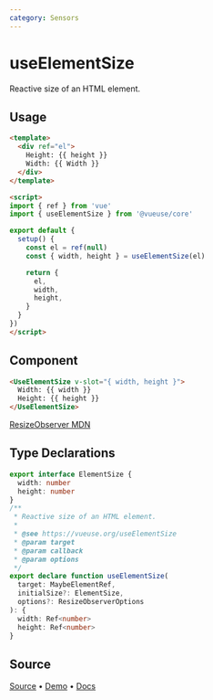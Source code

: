 ```yaml
---
category: Sensors
---
```


# useElementSize

Reactive size of an HTML element.

## Usage

```html
<template>
  <div ref="el">
    Height: {{ height }}
    Width: {{ Width }}
  </div>
</template>

<script>
import { ref } from 'vue'
import { useElementSize } from '@vueuse/core'

export default {
  setup() {
    const el = ref(null)
    const { width, height } = useElementSize(el)

    return {
      el,
      width,
      height,
    }
  }
})
</script>
```

## Component
```html
<UseElementSize v-slot="{ width, height }">
  Width: {{ width }}
  Height: {{ height }}
</UseElementSize>
```

[ResizeObserver MDN](https://developer.mozilla.org/en-US/docs/Web/API/ResizeObserver)


<!--FOOTER_STARTS-->
## Type Declarations

```typescript
export interface ElementSize {
  width: number
  height: number
}
/**
 * Reactive size of an HTML element.
 *
 * @see https://vueuse.org/useElementSize
 * @param target
 * @param callback
 * @param options
 */
export declare function useElementSize(
  target: MaybeElementRef,
  initialSize?: ElementSize,
  options?: ResizeObserverOptions
): {
  width: Ref<number>
  height: Ref<number>
}
```

## Source

[Source](https://github.com/vueuse/vueuse/blob/main/packages/core/useElementSize/index.ts) • [Demo](https://github.com/vueuse/vueuse/blob/main/packages/core/useElementSize/demo.vue) • [Docs](https://github.com/vueuse/vueuse/blob/main/packages/core/useElementSize/index.md)


<!--FOOTER_ENDS-->
